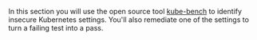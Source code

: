 In this section you will use the open source tool [kube-bench](https://github.com/aquasecurity/kube-bench) to identify insecure Kubernetes settings. You'll also remediate one of the settings to turn a failing test into a pass.